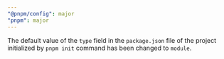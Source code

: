 ```yaml
---
"@pnpm/config": major
"pnpm": major
---
```


The default value of the `type` field in the `package.json` file of the project initialized by `pnpm init` command has been changed to `module`.
